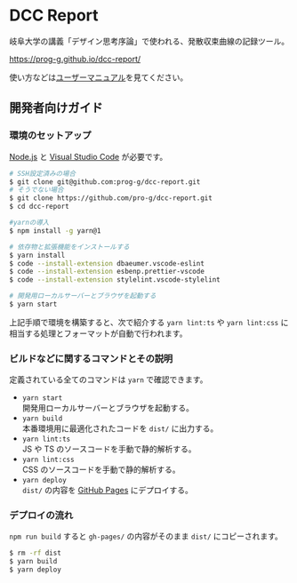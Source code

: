 # DCC Report

岐阜大学の講義「デザイン思考序論」で使われる、発散収束曲線の記録ツール。

<https://prog-g.github.io/dcc-report/>

使い方などは[ユーザーマニュアル](https://prog-g.github.io/dcc-report/manual/)を見てください。

## 開発者向けガイド

### 環境のセットアップ

[Node.js](https://nodejs.org/ja/) と [Visual Studio Code](https://code.visualstudio.com/) が必要です。

```sh
# SSH設定済みの場合
$ git clone git@github.com:prog-g/dcc-report.git
# そうでない場合
$ git clone https://github.com/pro-g/dcc-report.git
$ cd dcc-report

#yarnの導入
$ npm install -g yarn@1

# 依存物と拡張機能をインストールする
$ yarn install
$ code --install-extension dbaeumer.vscode-eslint
$ code --install-extension esbenp.prettier-vscode
$ code --install-extension stylelint.vscode-stylelint

# 開発用ローカルサーバーとブラウザを起動する
$ yarn start
```

上記手順で環境を構築すると、次で紹介する `yarn lint:ts` や `yarn lint:css` に相当する処理とフォーマットが自動で行われます。

### ビルドなどに関するコマンドとその説明

定義されている全てのコマンドは `yarn` で確認できます。

- `yarn start`  
  開発用ローカルサーバーとブラウザを起動する。
- `yarn build`  
  本番環境用に最適化されたコードを `dist/` に出力する。
- `yarn lint:ts`  
  JS や TS のソースコードを手動で静的解析する。
- `yarn lint:css`  
  CSS のソースコードを手動で静的解析する。
- `yarn deploy`  
  `dist/` の内容を [GitHub Pages](https://help.github.com/ja/github/working-with-github-pages/about-github-pages) にデプロイする。

### デプロイの流れ

`npm run build` すると `gh-pages/` の内容がそのまま `dist/` にコピーされます。

```sh
$ rm -rf dist
$ yarn build
$ yarn deploy
```
